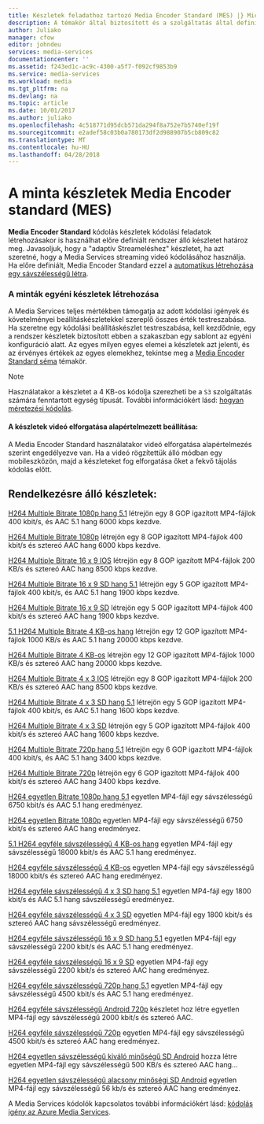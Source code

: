 ```yaml
---
title: Készletek feladathoz tartozó Media Encoder Standard (MES) |} Microsoft Docs
description: A témakör által biztosított és a szolgáltatás által definiált minta készletek a Media Encoder Standard (MES) áttekintése.
author: Juliako
manager: cfow
editor: johndeu
services: media-services
documentationcenter: ''
ms.assetid: f243ed1c-ac9c-4300-a5f7-f092cf9853b9
ms.service: media-services
ms.workload: media
ms.tgt_pltfrm: na
ms.devlang: na
ms.topic: article
ms.date: 10/01/2017
ms.author: juliako
ms.openlocfilehash: 4c518771d95dcb571da294f8a752e7b5740ef19f
ms.sourcegitcommit: e2adef58c03b0a780173df2d988907b5cb809c82
ms.translationtype: MT
ms.contentlocale: hu-HU
ms.lasthandoff: 04/28/2018
---
```

# <a name="sample-presets-for-media-encoder-standard-mes"></a>A minta készletek Media Encoder standard (MES)

**Media Encoder Standard** kódolás készletek kódolási feladatok létrehozásakor is használhat előre definiált rendszer álló készletet határoz meg. Javasoljuk, hogy a "adaptív Streameléshez" készletet, ha azt szeretné, hogy a Media Services streaming videó kódolásához használja. Ha előre definiált, Media Encoder Standard ezzel a [automatikus létrehozása egy sávszélességű létra](media-services-autogen-bitrate-ladder-with-mes.md). 

### <a name="creating-custom-presets-from-samples"></a>A minták egyéni készletek létrehozása
A Media Services teljes mértékben támogatja az adott kódolási igények és követelményei beállításkészletekkel szereplő összes érték testreszabása. Ha szeretne egy kódolási beállításkészlet testreszabása, kell kezdődnie, egy a rendszer készletek biztosított ebben a szakaszban egy sablont az egyéni konfiguráció alatt. Az egyes milyen egyes elemei a készletek azt jelenti, és az érvényes értékek az egyes elemekhez, tekintse meg a [Media Encoder Standard séma](media-services-mes-schema.md) témakör.  
  
> [!NOTE]
>  Használatakor a készletet a 4 KB-os kódolja szerezheti be a `S3` szolgáltatás számára fenntartott egység típusát. További információkért lásd: [hogyan méretezési kódolás](https://azure.microsoft.com/documentation/articles/media-services-portal-encoding-units).  

#### <a name="video-rotation-default-setting-in-presets"></a>A készletek videó elforgatása alapértelmezett beállítása:
A Media Encoder Standard használatakor videó elforgatása alapértelmezés szerint engedélyezve van. Ha a videó rögzítettük álló módban egy mobileszközön, majd a készleteket fog elforgatása őket a fekvő tájolás kódolás előtt.
 
## <a name="available-presets"></a>Rendelkezésre álló készletek: 

 [H264 Multiple Bitrate 1080p hang 5.1](media-services-mes-preset-H264-Multiple-Bitrate-1080p-Audio-5.1.md) létrejön egy 8 GOP igazított MP4-fájlok 400 kbit/s, és AAC 5.1 hang 6000 kbps kezdve.  
  
 [H264 Multiple Bitrate 1080p](media-services-mes-preset-H264-Multiple-Bitrate-1080p.md) létrejön egy 8 GOP igazított MP4-fájlok 400 kbit/s és sztereó AAC hang 6000 kbps kezdve.  
  
 [H264 Multiple Bitrate 16 x 9 IOS](media-services-mes-preset-H264-Multiple-Bitrate-16x9-for-iOS.md) létrejön egy 8 GOP igazított MP4-fájlok 200 KB/s és sztereó AAC hang 8500 kbps kezdve.  
  
 [H264 Multiple Bitrate 16 x 9 SD hang 5.1](media-services-mes-preset-H264-Multiple-Bitrate-16x9-SD-Audio-5.1.md) létrejön egy 5 GOP igazított MP4-fájlok 400 kbit/s, és AAC 5.1 hang 1900 kbps kezdve.  
  
 [H264 Multiple Bitrate 16 x 9 SD](media-services-mes-preset-H264-Multiple-Bitrate-16x9-SD.md) létrejön egy 5 GOP igazított MP4-fájlok 400 kbit/s és sztereó AAC hang 1900 kbps kezdve.  
  
 [5.1 H264 Multiple Bitrate 4 KB-os hang](media-services-mes-preset-H264-Multiple-Bitrate-4K-Audio-5.1.md) létrejön egy 12 GOP igazított MP4-fájlok 1000 KB/s és AAC 5.1 hang 20000 kbps kezdve.  
  
 [H264 Multiple Bitrate 4 KB-os](media-services-mes-preset-H264-Multiple-Bitrate-4K.md) létrejön egy 12 GOP igazított MP4-fájlok 1000 KB/s és sztereó AAC hang 20000 kbps kezdve.  
  
 [H264 Multiple Bitrate 4 x 3 IOS](media-services-mes-preset-H264-Multiple-Bitrate-4x3-for-iOS.md) létrejön egy 8 GOP igazított MP4-fájlok 200 KB/s és sztereó AAC hang 8500 kbps kezdve.  
  
 [H264 Multiple Bitrate 4 x 3 SD hang 5.1](media-services-mes-preset-H264-Multiple-Bitrate-4x3-SD-Audio-5.1.md) létrejön egy 5 GOP igazított MP4-fájlok 400 kbit/s, és AAC 5.1 hang 1600 kbps kezdve.  
  
 [H264 Multiple Bitrate 4 x 3 SD](media-services-mes-preset-H264-Multiple-Bitrate-4x3-SD.md) létrejön egy 5 GOP igazított MP4-fájlok 400 kbit/s és sztereó AAC hang 1600 kbps kezdve.  
  
 [H264 Multiple Bitrate 720p hang 5.1](media-services-mes-preset-H264-Multiple-Bitrate-720p-Audio-5.1.md) létrejön egy 6 GOP igazított MP4-fájlok 400 kbit/s, és AAC 5.1 hang 3400 kbps kezdve.  
  
 [H264 Multiple Bitrate 720p](media-services-mes-preset-H264-Multiple-Bitrate-720p.md) létrejön egy 6 GOP igazított MP4-fájlok 400 kbit/s és sztereó AAC hang 3400 kbps kezdve.  
  
 [H264 egyetlen Bitrate 1080p hang 5.1](media-services-mes-preset-H264-Single-Bitrate-1080p-Audio-5.1.md) egyetlen MP4-fájl egy sávszélességű 6750 kbit/s és AAC 5.1 hang eredményez.  
  
 [H264 egyetlen Bitrate 1080p](media-services-mes-preset-H264-Single-Bitrate-1080p.md) egyetlen MP4-fájl egy sávszélességű 6750 kbit/s és sztereó AAC hang eredményez.  
  
 [5.1 H264 egyféle sávszélességű 4 KB-os hang](media-services-mes-preset-H264-Single-Bitrate-4K-Audio-5.1.md) egyetlen MP4-fájl egy sávszélességű 18000 kbit/s és AAC 5.1 hang eredményez.  
  
 [H264 egyféle sávszélességű 4 KB-os](media-services-mes-preset-H264-Single-Bitrate-4K.md) egyetlen MP4-fájl egy sávszélességű 18000 kbit/s és sztereó AAC hang eredményez.  
  
 [H264 egyféle sávszélességű 4 x 3 SD hang 5.1](media-services-mes-preset-H264-Single-Bitrate-4x3-SD-Audio-5.1.md) egyetlen MP4-fájl egy 1800 kbit/s és AAC 5.1 hang sávszélességű eredményez.  
  
 [H264 egyféle sávszélességű 4 x 3 SD](media-services-mes-preset-H264-Single-Bitrate-4x3-SD.md) egyetlen MP4-fájl egy 1800 kbit/s és sztereó AAC hang sávszélességű eredményez.  
  
 [H264 egyféle sávszélességű 16 x 9 SD hang 5.1](media-services-mes-preset-H264-Single-Bitrate-16x9-SD-Audio-5.1.md) egyetlen MP4-fájl egy sávszélességű 2200 kbit/s és AAC 5.1 hang eredményez.  
  
 [H264 egyféle sávszélességű 16 x 9 SD](media-services-mes-preset-H264-Single-Bitrate-16x9-SD.md) egyetlen MP4-fájl egy sávszélességű 2200 kbit/s és sztereó AAC hang eredményez.  
  
 [H264 egyféle sávszélességű 720p hang 5.1](media-services-mes-preset-H264-Single-Bitrate-720p-Audio-5.1.md) egyetlen MP4-fájl egy sávszélességű 4500 kbit/s és AAC 5.1 hang eredményez.  
  
 [H264 egyféle sávszélességű Android 720p](media-services-mes-preset-H264-Single-Bitrate-720p-for-Android.md) készletet hoz létre egyetlen MP4-fájl egy sávszélességű 2000 kbit/s és sztereó AAC.  
  
 [H264 egyféle sávszélességű 720p](media-services-mes-preset-H264-Single-Bitrate-720p.md) egyetlen MP4-fájl egy sávszélességű 4500 kbit/s és sztereó AAC hang eredményez.  
  
 [H264 egyetlen sávszélességű kiváló minőségű SD Android](media-services-mes-preset-H264-Single-Bitrate-High-Quality-SD-for-Android.md) hozza létre egyetlen MP4-fájl egy sávszélességű 500 KB/s és sztereó AAC hang...  
  
 [H264 egyetlen sávszélességű alacsony minőségi SD Android](media-services-mes-preset-H264-Single-Bitrate-Low-Quality-SD-for-Android.md) egyetlen MP4-fájl egy sávszélességű 56 kb/s és sztereó AAC hang eredményez.  
  
 A Media Services kódolók kapcsolatos további információkért lásd: [kódolás igény az Azure Media Services](https://azure.microsoft.com/documentation/articles/media-services-encode-asset/).
